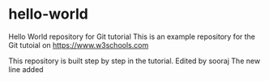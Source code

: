 # hello-world
Hello World repository for Git tutorial
This is an example repository for the Git tutoial on https://www.w3schools.com

This repository is built step by step in the tutorial.
Edited by sooraj
The new line added
